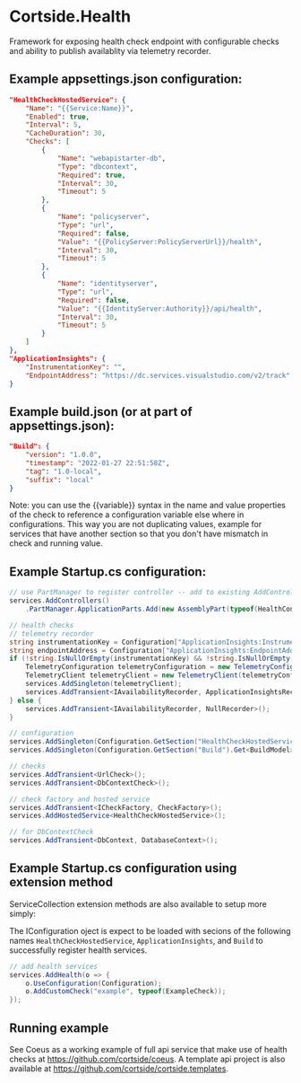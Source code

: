 # Cortside.Health

Framework for exposing health check endpoint with configurable checks and ability to publish availablity via telemetry recorder.

## Example appsettings.json configuration:
```json
"HealthCheckHostedService": {
    "Name": "{{Service:Name}}",
    "Enabled": true,
    "Interval": 5,
    "CacheDuration": 30,
    "Checks": [
        {
            "Name": "webapistarter-db",
            "Type": "dbcontext",
            "Required": true,
            "Interval": 30,
            "Timeout": 5
        },
        {
            "Name": "policyserver",
            "Type": "url",
            "Required": false,
            "Value": "{{PolicyServer:PolicyServerUrl}}/health",
            "Interval": 30,
            "Timeout": 5
        },
        {
            "Name": "identityserver",
            "Type": "url",
            "Required": false,
            "Value": "{{IdentityServer:Authority}}/api/health",
            "Interval": 30,
            "Timeout": 5
        }
    ]
},
"ApplicationInsights": {
    "InstrumentationKey": "",
    "EndpointAddress": "https://dc.services.visualstudio.com/v2/track"
}
```

## Example build.json (or at part of appsettings.json):
```json
"Build": {
    "version": "1.0.0",
    "timestamp": "2022-01-27 22:51:58Z",
    "tag": "1.0-local",
    "suffix": "local"
}
```

Note: you can use the {{variable}} syntax in the name and value properties of the check to reference a configuration variable else where in configurations.  This way you are not duplicating values, example for services that have another section so that you don't have mismatch in check and running value.

## Example Startup.cs configuration:
```csharp
// use PartManager to register controller -- add to existing AddControllers call
services.AddControllers()
    .PartManager.ApplicationParts.Add(new AssemblyPart(typeof(HealthController).Assembly));

// health checks
// telemetry recorder
string instrumentationKey = Configuration["ApplicationInsights:InstrumentationKey"];
string endpointAddress = Configuration["ApplicationInsights:EndpointAddress"];
if (!string.IsNullOrEmpty(instrumentationKey) && !string.IsNullOrEmpty(endpointAddress)) {
    TelemetryConfiguration telemetryConfiguration = new TelemetryConfiguration(instrumentationKey, new InMemoryChannel { EndpointAddress = endpointAddress });
    TelemetryClient telemetryClient = new TelemetryClient(telemetryConfiguration);
    services.AddSingleton(telemetryClient);
    services.AddTransient<IAvailabilityRecorder, ApplicationInsightsRecorder>();
} else {
    services.AddTransient<IAvailabilityRecorder, NullRecorder>();
}

// configuration
services.AddSingleton(Configuration.GetSection("HealthCheckHostedService").Get<HealthCheckServiceConfiguration>());
services.AddSingleton(Configuration.GetSection("Build").Get<BuildModel>());

// checks
services.AddTransient<UrlCheck>();
services.AddTransient<DbContextCheck>();

// check factory and hosted service
services.AddTransient<ICheckFactory, CheckFactory>();
services.AddHostedService<HealthCheckHostedService>();

// for DbContextCheck
services.AddTransient<DbContext, DatabaseContext>();
```

## Example Startup.cs configuration using extension method

ServiceCollection extension methods are also available to setup more simply:

The IConfiguration oject is expect to be loaded with secions of the following names `HealthCheckHostedService`, `ApplicationInsights`, and `Build` to successfully register health services.

```csharp
// add health services
services.AddHealth(o => {
    o.UseConfiguration(Configuration);
    o.AddCustomCheck("example", typeof(ExampleCheck));
});
```

## Running example
See Coeus as a working example of full api service that make use of health checks at https://github.com/cortside/coeus.  A template api project is also available at https://github.com/cortside/cortside.templates.